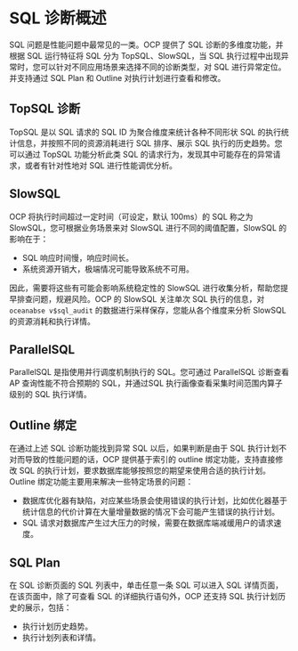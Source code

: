 # SQL 诊断概述

SQL 问题是性能问题中最常见的一类。OCP 提供了 SQL 诊断的多维度功能，并根据 SQL 运行特征将 SQL 分为 TopSQL、SlowSQL，当 SQL 执行过程中出现异常时，您可以针对不同应用场景来选择不同的诊断类型，对 SQL 进行异常定位。 并支持通过 SQL Plan 和 Outline 对执行计划进行查看和修改。

## TopSQL 诊断

TopSQL 是以 SQL 请求的 SQL ID 为聚合维度来统计各种不同形状 SQL 的执行统计信息，并按照不同的资源消耗进行 SQL 排序、展示 SQL 执行的历史趋势。您可以通过 TopSQL 功能分析此类 SQL 的请求行为，发现其中可能存在的异常请求，或者有针对性地对 SQL 进行性能调优分析。

## SlowSQL

OCP 将执行时间超过一定时间（可设定，默认 100ms）的 SQL 称之为 SlowSQL，您可根据业务场景来对 SlowSQL 进行不同的阈值配置，SlowSQL 的影响在于：

* SQL 响应时间慢，响应时间长。
* 系统资源开销大，极端情况可能导致系统不可用。

因此，需要将这些有可能会影响系统稳定性的 SlowSQL 进行收集分析，帮助您提早排查问题，规避风险。OCP 的 SlowSQL 关注单次 SQL 执行的信息，对 `oceanabse v$sql_audit` 的数据进行采样保存，您能从各个维度来分析 SlowSQL 的资源消耗和执行详情。

## ParallelSQL

ParallelSQL 是指使用并行调度机制执行的 SQL。您可通过 ParallelSQL 诊断查看 AP 查询性能不符合预期的 SQL，并通过SQL 执行画像查看采集时间范围内算子级别的 SQL 执行详情。

## Outline 绑定

在通过上述 SQL 诊断功能找到异常 SQL 以后，如果判断是由于 SQL 执行计划不对而导致的性能问题的话，OCP 提供基于索引的 outline 绑定功能，支持直接修改 SQL 的执行计划，要求数据库能够按照您的期望来使用合适的执行计划。
Outline 绑定功能主要用来解决一些特定场景的问题：

* 数据库优化器有缺陷，对应某些场景会使用错误的执行计划，比如优化器基于统计信息的代价计算在大量增量数据的情况下会可能产生错误的执行计划。
* SQL 请求对数据库产生过大压力的时候，需要在数据库端减缓用户的请求速度。

## SQL Plan

在 SQL 诊断页面的 SQL 列表中，单击任意一条 SQL 可以进入 SQL 详情页面，在该页面中，除了可查看 SQL 的详细执行语句外，OCP 还支持 SQL 执行计划历史的展示，包括：

* 执行计划历史趋势。
* 执行计划列表和详情。
